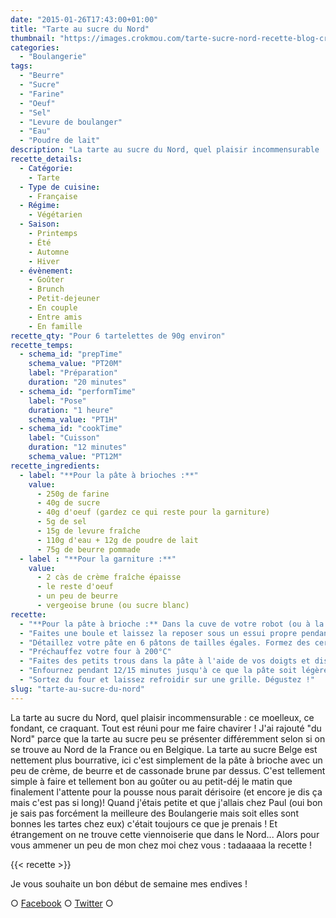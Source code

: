 ```yaml
---
date: "2015-01-26T17:43:00+01:00"
title: "Tarte au sucre du Nord"
thumbnail: "https://images.crokmou.com/tarte-sucre-nord-recette-blog-crokmou.jpg"
categories:
  - "Boulangerie"
tags:
  - "Beurre"
  - "Sucre"
  - "Farine"
  - "Oeuf"
  - "Sel"
  - "Levure de boulanger"
  - "Eau"
  - "Poudre de lait"
description: "La tarte au sucre du Nord, quel plaisir incommensurable : ce moelleux, ce fondant, ce craquant. Tout est réuni pour me faire chavirer !"
recette_details:
  - Catégorie:
    - Tarte
  - Type de cuisine:
    - Française
  - Régime:
    - Végétarien
  - Saison:
    - Printemps
    - Été
    - Automne
    - Hiver
  - évènement:
    - Goûter
    - Brunch
    - Petit-dejeuner
    - En couple
    - Entre amis
    - En famille
recette_qty: "Pour 6 tartelettes de 90g environ"
recette_temps:
  - schema_id: "prepTime"
    schema_value: "PT20M"
    label: "Préparation"
    duration: "20 minutes"
  - schema_id: "performTime"
    label: "Pose"
    duration: "1 heure"
    schema_value: "PT1H"
  - schema_id: "cookTime"
    label: "Cuisson"
    duration: "12 minutes"
    schema_value: "PT12M"
recette_ingredients:
  - label: "**Pour la pâte à brioches :**"
    value:
      - 250g de farine
      - 40g de sucre
      - 40g d'oeuf (gardez ce qui reste pour la garniture)
      - 5g de sel
      - 15g de levure fraîche
      - 110g d'eau + 12g de poudre de lait
      - 75g de beurre pommade
  - label : "**Pour la garniture :**"
    value:
      - 2 càs de crème fraîche épaisse
      - le reste d'oeuf
      - un peu de beurre
      - vergeoise brune (ou sucre blanc)
recette:
  - "**Pour la pâte à brioche :** Dans la cuve de votre robot (ou à la main, dans ce cas comptez 20 minutes de pétrissage), versez la farine, la poudre de lait, l'oeuf et le sucre, le sel d'un côté et la levure de l'autre. Ajoutez ensuite l'eau tempérée et prétrissez 2/3 minutes en vitesse 1 (soit la 2/3 sur KA). Activez ensuite la vitesse 2 (soit 4/5 sur KA) pendant 10 minutes environ vous ajouterez le beurre pommade 4 minutes avant la fin de la pétrie. Il ne faut pas trop travailler la pâte, si elle est donc assez molle et collante c'est normal."
  - "Faites une boule et laissez la reposer sous un essui propre pendant 40 minutes"
  - "Détaillez votre pâte en 6 pâtons de tailles égales. Formez des cercles d'environ 5mm d'épaisseur et diposez les sur une plaque allant au four préalablement recouverte de papier sulfurisé. Espacez bien les cercles. Recouvrez d'un torchon propre et laissez pousser 20/30 minutes."
  - "Préchauffez votre four à 200°C"
  - "Faites des petits trous dans la pâte à l'aide de vos doigts et disposez à l'intérieur de tous petits morceaux de beurre. Mélangez ensemble la crème fraiche et le reste d’œuf et mettez-en sur chaque pâton de manière égale. Saupoudrez ensuite généreusement les tartes de vergeoise brune."
  - "Enfournez pendant 12/15 minutes jusqu'à ce que la pâte soit légèrement dorée."
  - "Sortez du four et laissez refroidir sur une grille. Dégustez !"
slug: "tarte-au-sucre-du-nord"
---
```


La tarte au sucre du Nord, quel plaisir incommensurable : ce moelleux, ce fondant, ce craquant. Tout est réuni pour me faire chavirer ! J'ai rajouté "du Nord" parce que la tarte au sucre peu se présenter différemment selon si on se trouve au Nord de la France ou en Belgique. La tarte au sucre Belge est nettement plus bourrative, ici c'est simplement de la pâte à brioche avec un peu de crème, de beurre et de cassonade brune par dessus. C'est tellement simple à faire et tellement bon au goûter ou au petit-déj le matin que finalement l'attente pour la pousse nous parait dérisoire (et encore je dis ça mais c'est pas si long)! Quand j'étais petite et que j'allais chez Paul (oui bon je sais pas forcément la meilleure des Boulangerie mais soit elles sont bonnes les tartes chez eux) c'était toujours ce que je prenais ! Et étrangement on ne trouve cette viennoiserie que dans le Nord... Alors pour vous ammener un peu de mon chez moi chez vous : tadaaaaa la recette !

{{< recette >}}

Je vous souhaite un bon début de semaine mes endives !

○ [Facebook](https://www.facebook.com/crokmou.blog) ○ [Twitter](https://twitter.com/Crokmou) ○
